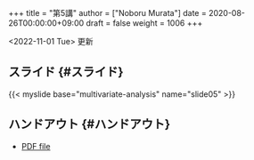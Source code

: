 +++
title = "第5講"
author = ["Noboru Murata"]
date = 2020-08-26T00:00:00+09:00
draft = false
weight = 1006
+++

<span class="timestamp-wrapper"><span class="timestamp">&lt;2022-11-01 Tue&gt; </span></span> 更新


## スライド {#スライド}

{{< myslide base="multivariate-analysis" name="slide05" >}}


## ハンドアウト {#ハンドアウト}

-   [PDF file](https://noboru-murata.github.io/multivariate-analysis/pdfs/slide05.pdf)